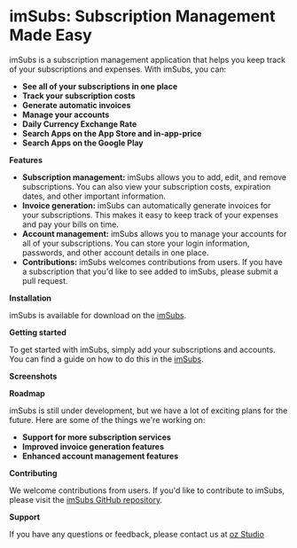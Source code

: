 # imSubs: Subscription Management Made Easy

imSubs is a subscription management application that helps you keep track of your subscriptions and expenses. With imSubs, you can:

* **See all of your subscriptions in one place**
* **Track your subscription costs**
* **Generate automatic invoices**
* **Manage your accounts**
* **Daily Currency Exchange Rate**
* **Search Apps on the App Store and in-app-price**
* **Search Apps on the Google Play**

**Features**

* **Subscription management:** imSubs allows you to add, edit, and remove subscriptions. You can also view your subscription costs, expiration dates, and other important information.
* **Invoice generation:** imSubs can automatically generate invoices for your subscriptions. This makes it easy to keep track of your expenses and pay your bills on time.
* **Account management:** imSubs allows you to manage your accounts for all of your subscriptions. You can store your login information, passwords, and other account details in one place.
* **Contributions:** imSubs welcomes contributions from users. If you have a subscription that you'd like to see added to imSubs, please submit a pull request.

**Installation**

imSubs is available for download on the [imSubs](https://ozstudio.canny.io/).

**Getting started**

To get started with imSubs, simply add your subscriptions and accounts. You can find a guide on how to do this in the [imSubs](https://ozstudio.canny.io/).

**Screenshots**







**Roadmap**

imSubs is still under development, but we have a lot of exciting plans for the future. Here are some of the things we're working on:

* **Support for more subscription services**
* **Improved invoice generation features**
* **Enhanced account management features**

**Contributing**

We welcome contributions from users. If you'd like to contribute to imSubs, please visit the [imSubs GitHub repository](https://github.com/LJRFox/imSubs-Common).

**Support**

If you have any questions or feedback, please contact us at [oz Studio](https://ozstudio.canny.io/)
